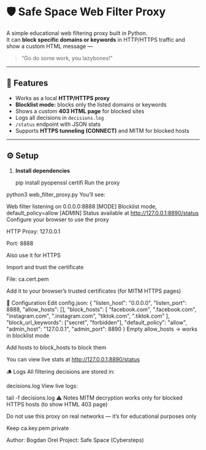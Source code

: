 # 🛡️ Safe Space Web Filter Proxy

A simple educational web filtering proxy built in Python.  
It can **block specific domains or keywords** in HTTP/HTTPS traffic and show a custom HTML message —  
> “Go do some work, you lazybones!”

---

## 🚀 Features
- Works as a local **HTTP/HTTPS proxy**
- **Blocklist mode:** blocks only the listed domains or keywords  
- Shows a custom **403 HTML page** for blocked sites
- Logs all decisions in `decisions.log`
- `/status` endpoint with JSON stats
- Supports **HTTPS tunneling (CONNECT)** and MITM for blocked hosts

---

## ⚙️ Setup

1. **Install dependencies**
 
   pip install pyopenssl certifi
Run the proxy

python3 web_filter_proxy.py
You’ll see:

Web filter listening on 0.0.0.0:8888
[MODE] Blocklist mode, default_policy=allow
[ADMIN] Status available at http://127.0.0.1:8890/status
Configure your browser to use the proxy

HTTP Proxy: 127.0.0.1

Port: 8888

Also use it for HTTPS

Import and trust the certificate

File: ca.cert.pem

Add it to your browser’s trusted certificates (for MITM HTTPS pages)

🧱 Configuration
Edit config.json:
{
  "listen_host": "0.0.0.0",
  "listen_port": 8888,
  "allow_hosts": [],
  "block_hosts": [
    "facebook.com", ".facebook.com",
    "instagram.com", ".instagram.com",
    "tiktok.com", ".tiktok.com"
  ],
  "block_url_keywords": ["secret", "forbidden"],
  "default_policy": "allow",
  "admin_host": "127.0.0.1",
  "admin_port": 8890
}
Empty allow_hosts → works in blocklist mode

Add hosts to block_hosts to block them

You can view live stats at http://127.0.0.1:8890/status

🪵 Logs
All filtering decisions are stored in:

decisions.log
View live logs:

tail -f decisions.log
⚠️ Notes
MITM decryption works only for blocked HTTPS hosts (to show HTML 403 page)

Do not use this proxy on real networks — it’s for educational purposes only

Keep ca.key.pem private

Author: Bogdan Orel
Project: Safe Space (Cybersteps)